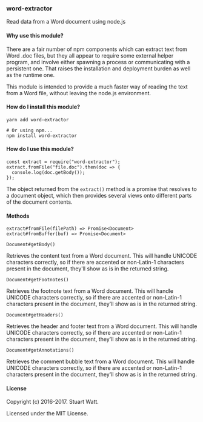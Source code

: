 ### word-extractor

Read data from a Word document using node.js

#### Why use this module?

There are a fair number of npm components which can extract text from Word .doc
files, but they all appear to require some external helper program, and involve
either spawning a process or communicating with a persistent one. That raises
the installation and deployment burden as well as the runtime one.

This module is intended to provide a much faster way of reading the text from a
Word file, without leaving the node.js environment.

#### How do I install this module?

```bash=
yarn add word-extractor

# Or using npm...
npm install word-extractor
```

#### How do I use this module?

    const extract = require("word-extractor");
    extract.fromFile("file.doc").then(doc => {
      console.log(doc.getBody());
    });

The object returned from the `extract()` method is a promise that resolves to a document object, which then provides several views onto different parts of the document contents.

#### Methods

`extract#fromFile(filePath) => Promise<Document>`
`extract#fromBuffer(buf) => Promise<Document>`

`Document#getBody()`

Retrieves the content text from a Word document. This will handle UNICODE
characters correctly, so if there are accented or non-Latin-1 characters present
in the document, they'll show as is in the returned string.

`Document#getFootnotes()`

Retrieves the footnote text from a Word document. This will handle UNICODE
characters correctly, so if there are accented or non-Latin-1 characters present
in the document, they'll show as is in the returned string.

`Document#getHeaders()`

Retrieves the header and footer text from a Word document. This will handle
UNICODE characters correctly, so if there are accented or non-Latin-1 characters
present in the document, they'll show as is in the returned string.

`Document#getAnnotations()`

Retrieves the comment bubble text from a Word document. This will handle UNICODE
characters correctly, so if there are accented or non-Latin-1 characters present
in the document, they'll show as is in the returned string.

#### License

Copyright (c) 2016-2017. Stuart Watt.

Licensed under the MIT License.
